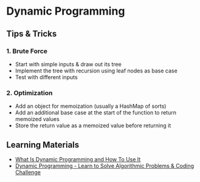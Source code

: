 # Dynamic Programming

## Tips & Tricks
### 1. Brute Force
* Start with simple inputs & draw out its tree
* Implement the tree with recursion using leaf nodes as base case
* Test with different inputs

### 2. Optimization
* Add an object for memoization (usually a HashMap of sorts)
* Add an additional base case at the start of the function to return memoized values
* Store the return value as a memoized value before returning it

## Learning Materials
* [What Is Dynamic Programming and How To Use It](https://www.youtube.com/watch?v=vYquumk4nWw)
* [Dynamic Programming - Learn to Solve Algorithmic Problems & Coding Challenge](https://www.youtube.com/watch?v=oBt53YbR9Kk)
